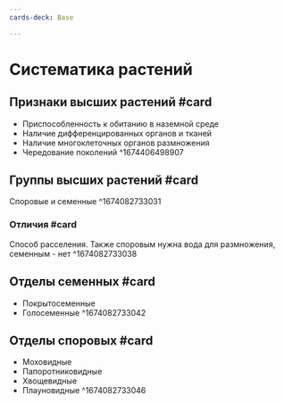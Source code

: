 ```yaml
---
cards-deck: Base

---
```


# Систематика растений

## Признаки высших растений #card
- Приспособленность к обитанию в наземной среде
- Наличие дифференцированных органов и тканей
- Наличие многоклеточных органов размножения
- Чередование поколений
^1674406498907

## Группы высших растений #card 
Споровые и семенные
^1674082733031

### Отличия #card 
Способ расселения. Также споровым нужна вода для размножения, семенным - нет
^1674082733038

## Отделы семенных #card
- Покрытосеменные 
- Голосеменные
^1674082733042

## Отделы споровых #card 
- Моховидные
- Папоротниковидные
- Хвощевидные
- Плауновидные
^1674082733046
